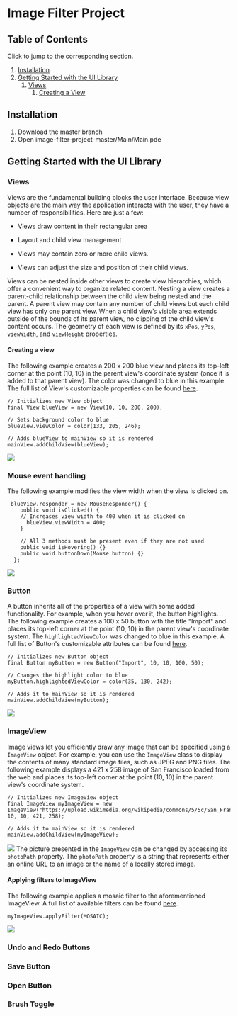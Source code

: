 # Image Filter Project

## Table of Contents
Click to jump to the corresponding section.
1. [Installation](#installation)
2. [Getting Started with the UI Library](#getting-started-with-the-ui-library)
   1. [Views](#views)
      1. [Creating a View](#creating-a-view)

## Installation
1. Download the master branch
2. Open image-filter-project-master/Main/Main.pde
## Getting Started with the UI Library
### Views
Views are the fundamental building blocks the user interface.
Because view objects are the main way the application interacts with the user, they have a number of responsibilities. Here are just a few:
- Views draw content in their rectangular area

- Layout and child view management

- Views may contain zero or more child views.

- Views can adjust the size and position of their child views.

Views can be nested inside other views to create view hierarchies, which offer a convenient way to organize related content. Nesting a view creates a parent-child relationship between the child view being nested and the parent. A parent view may contain any number of child views but each child view has only one parent view. When a child view’s visible area extends outside of the bounds of its parent view, no clipping of the child view's content occurs. The geometry of each view is defined by its `xPos`, `yPos`, `viewWidth`, and `viewHeight` properties. 

#### Creating a view
The following example creates a 200 x 200 blue view and places its top-left corner at the point (10, 10) in the parent view's coordinate system (once it is added to that parent view). The color was changed to blue in this example. The full list of View's customizable properties can be found [here](Docs/View.md).
```
// Initializes new View object
final View blueView = new View(10, 10, 200, 200);

// Sets background color to blue
blueView.viewColor = color(133, 205, 246);

// Adds blueView to mainView so it is rendered
mainView.addChildView(blueView);

```
![](https://raw.githubusercontent.com/Kingofkode/image-filter-project/master/Screenshots/Screen%20Shot%202019-03-01%20at%208.49.43%20PM.png)
### Mouse event handling
The following example modifies the view width when the view is clicked on.
```
 blueView.responder = new MouseResponder() {
    public void isClicked() {
    // Increases view width to 400 when it is clicked on
      blueView.viewWidth = 400;
    }
    
    // All 3 methods must be present even if they are not used
    public void isHovering() {}
    public void buttonDown(Mouse button) {}
  };
```
![](https://raw.githubusercontent.com/Kingofkode/image-filter-project/master/Screenshots/Click.gif)
### Button
A button inherits all of the properties of a view with some added functionality. For example, when you hover over it, the button highlights. The following example creates a 100 x 50 button with the title "Import" and places its top-left corner at the point (10, 10) in the parent view's coordinate system. The `highlightedViewColor` was changed to blue in this example. A full list of Button's customizable attributes can be found [here](Docs/Button.md).
```
// Initializes new Button object
final Button myButton = new Button("Import", 10, 10, 100, 50);

// Changes the highlight color to blue
myButton.highlightedViewColor = color(35, 130, 242);

// Adds it to mainView so it is rendered
mainView.addChildView(myButton);
```
![](https://raw.githubusercontent.com/Kingofkode/image-filter-project/master/Screenshots/Button%20Highlight%20v2.gif)
### ImageView
Image views let you efficiently draw any image that can be specified using a `ImageView` object. For example, you can use the `ImageView` class to display the contents of many standard image files, such as JPEG and PNG files. The following example displays a 421 x 258 image of San Francisco loaded from the web and places its top-left corner at the point (10, 10) in the parent view's coordinate system.
```
// Initializes new ImageView object
final ImageView myImageView = new ImageView("https://upload.wikimedia.org/wikipedia/commons/5/5c/San_Francisco%2C_California._June_2017_cropped.jpg", 10, 10, 421, 258);

// Adds it to mainView so it is rendered
mainView.addChildView(myImageView);
```
![](https://raw.githubusercontent.com/Kingofkode/image-filter-project/master/Screenshots/Screen%20Shot%202019-03-02%20at%207.41.14%20AM.png)
The picture presented in the `ImageView` can be changed by accessing its `photoPath` property. The `photoPath` property is a string that represents either an online URL to an image or the name of a locally stored image.
#### Applying filters to ImageView
The following example applies a mosaic filter to the aforementioned ImageView. A full list of available filters can be found [here](Docs/Filters.md).

`myImageView.applyFilter(MOSAIC);`

![](https://raw.githubusercontent.com/Kingofkode/image-filter-project/master/Screenshots/Mosaic.png)

### Undo and Redo Buttons 

### Save Button

### Open Button 

### Brush Toggle

